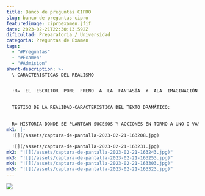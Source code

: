 ```yaml
---
title: Banco de preguntas CIPRO
slug: banco-de-preguntas-cipro
featuredimage: ciproexamen.jfif
date: 2023-02-21T22:30:13.592Z
dificultad: Preparatoria / Universidad
categoria: Preguntas de Examen
tags:
  - "#Preguntas"
  - "#Examen"
  - "#Admision"
short-description: >-
  \-CARACTERISTICAS DEL REALISMO


  :R=  EL  ESCRITOR  PONE  FRENO  A  LA  FANTASÍA  Y  ALA  IMAGINACIÓN PARA SER UN FIEL 


  TESTIGO DE LA REALIDAD-CARACTERISTICA DEL TEXTO DRAMÁTICO:


  R= HISTORIA DONDE SE PLANTEAN SUCESOS Y ACCIONES EN TORNO A UNO O VARIOS PERSONAJES
mk1: |-
  ![](/assets/captura-de-pantalla-2023-02-21-163208.jpg)

  ![](/assets/captura-de-pantalla-2023-02-21-163231.jpg)
mk2: "![](/assets/captura-de-pantalla-2023-02-21-163243.jpg)"
mk3: "![](/assets/captura-de-pantalla-2023-02-21-163253.jpg)"
mk4: "![](/assets/captura-de-pantalla-2023-02-21-163303.jpg)"
mk5: "![](/assets/captura-de-pantalla-2023-02-21-163323.jpg)"
---
```

![](/assets/captura-de-pantalla-2023-02-21-163343.jpg)
